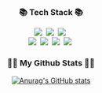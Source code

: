 <h3 align="center">📚 Tech Stack 📚</h3>
<p align="center">
  <img src="https://img.shields.io/badge/HTML-6DB33F?style=flat-square&logo=html&logoColor=white"/></a>&nbsp
  <img src="https://img.shields.io/badge/CSS-3766AB?style=flat-square&logo=Css&logoColor=white"/></a>&nbsp 
  <img src="https://img.shields.io/badge/SCSS-3766AB?style=flat-square&logo=#CC6699&logoColor=white"/></a>&nbsp 
  <br>
  <img src="https://img.shields.io/badge/Javascript-6DB33F?style=flat-square&logo=javascript&logoColor=white"/></a>&nbsp
  <img src="https://img.shields.io/badge/Typescript-6DB33F?style=flat-square&logo=typescriptt&logoColor=white"/></a>&nbsp 
  <img src="https://img.shields.io/badge/React-339933?style=flat-square&logo=react&logoColor=white"/></a>&nbsp
  <img src="https://img.shields.io/badge/Vue-000000?style=flat-square&logo=Vue&logoColor=white"/></a>&nbsp
  <br>

</p>



<h3 align="center">👩‍💻 My Github Stats 👩‍💻</h3>
<div align="center">

[![Anurag's GitHub stats](https://github-readme-stats.vercel.app/api?username=DDoon&hide_title=true&show_icons=true&include_all_commits=true&disable_animations=true&theme=vue)](https://github.com/anuraghazra/github-readme-stats)
</div>
